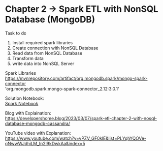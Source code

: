 
# Chapter 2 -> Spark ETL with NonSQL Database (MongoDB)

Task to do 
1. Install required spark libraries
2. Create connection with NonSQL Database 
3. Read data from NonSQL Database
4. Transform data
5. write data into NonSQL Server

Spark Libraries <br/>
https://mvnrepository.com/artifact/org.mongodb.spark/mongo-spark-connector <br/>
'org.mongodb.spark:mongo-spark-connector_2.12:3.0.1' <br/>

Solution Notebook:<br/>
[Spark Notebook](chapter2.ipynb)

Blog with Explaination: <br/>
https://developershome.blog/2023/03/07/spark-etl-chapter-2-with-nosql-database-mongodb-cassandra/ <br/>

YouTube video with Explanation: <br/>
https://www.youtube.com/watch?v=vPZV_GF0klE&list=PLYqhYQOVe-qNwwWJdhiLM_In2l9kDwkAa&index=5

